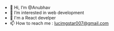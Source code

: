- 👋 Hi, I’m @Anubhav
- 👀 I’m interested in web development
- 🌱 I'm a React develper
- 📫 How to reach me : lucimgstar007@gmail.com

<!---
Anubhav-dev-web/Anubhav-dev-web is a ✨ special ✨ repository because its `README.md` (this file) appears on your GitHub profile.
You can click the Preview link to take a look at your changes.
--->
